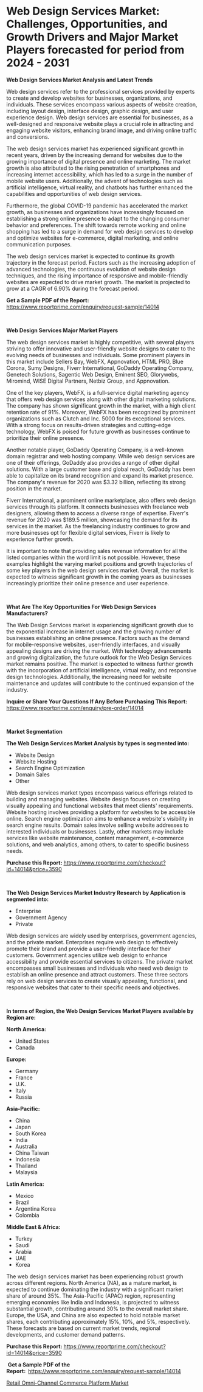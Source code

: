 <p><h1>Web Design Services Market: Challenges, Opportunities, and Growth Drivers and Major Market Players forecasted for period from 2024 - 2031</h1></p><p><strong>Web Design Services Market Analysis and Latest Trends</strong></p>
<p><p>Web design services refer to the professional services provided by experts to create and develop websites for businesses, organizations, and individuals. These services encompass various aspects of website creation, including layout design, interface design, graphic design, and user experience design. Web design services are essential for businesses, as a well-designed and responsive website plays a crucial role in attracting and engaging website visitors, enhancing brand image, and driving online traffic and conversions.</p><p>The web design services market has experienced significant growth in recent years, driven by the increasing demand for websites due to the growing importance of digital presence and online marketing. The market growth is also attributed to the rising penetration of smartphones and increasing internet accessibility, which has led to a surge in the number of mobile website users. Additionally, the advent of technologies such as artificial intelligence, virtual reality, and chatbots has further enhanced the capabilities and opportunities of web design services.</p><p>Furthermore, the global COVID-19 pandemic has accelerated the market growth, as businesses and organizations have increasingly focused on establishing a strong online presence to adapt to the changing consumer behavior and preferences. The shift towards remote working and online shopping has led to a surge in demand for web design services to develop and optimize websites for e-commerce, digital marketing, and online communication purposes.</p><p>The web design services market is expected to continue its growth trajectory in the forecast period. Factors such as the increasing adoption of advanced technologies, the continuous evolution of website design techniques, and the rising importance of responsive and mobile-friendly websites are expected to drive market growth. The market is projected to grow at a CAGR of 6.90% during the forecast period.</p></p>
<p><strong>Get a Sample PDF of the Report:&nbsp;</strong> <a href="https://www.reportprime.com/enquiry/request-sample/14014">https://www.reportprime.com/enquiry/request-sample/14014</a></p>
<p>&nbsp;</p>
<p><strong>Web Design Services Major Market Players</strong></p>
<p><p>The web design services market is highly competitive, with several players striving to offer innovative and user-friendly website designs to cater to the evolving needs of businesses and individuals. Some prominent players in this market include Sellers Bay, WebFX, Appnovation, HTML PRO, Blue Corona, Sumy Designs, Fiverr International, GoDaddy Operating Company, Genetech Solutions, Sagentic Web Design, Eminent SEO, Glorywebs, Miromind, WISE Digital Partners, Netbiz Group, and Appnovation.</p><p>One of the key players, WebFX, is a full-service digital marketing agency that offers web design services along with other digital marketing solutions. The company has shown significant growth in the market, with a high client retention rate of 91%. Moreover, WebFX has been recognized by prominent organizations such as Clutch and Inc. 5000 for its exceptional services. With a strong focus on results-driven strategies and cutting-edge technology, WebFX is poised for future growth as businesses continue to prioritize their online presence.</p><p>Another notable player, GoDaddy Operating Company, is a well-known domain registrar and web hosting company. While web design services are one of their offerings, GoDaddy also provides a range of other digital solutions. With a large customer base and global reach, GoDaddy has been able to capitalize on its brand recognition and expand its market presence. The company's revenue for 2020 was $3.32 billion, reflecting its strong position in the market.</p><p>Fiverr International, a prominent online marketplace, also offers web design services through its platform. It connects businesses with freelance web designers, allowing them to access a diverse range of expertise. Fiverr's revenue for 2020 was $189.5 million, showcasing the demand for its services in the market. As the freelancing industry continues to grow and more businesses opt for flexible digital services, Fiverr is likely to experience further growth.</p><p>It is important to note that providing sales revenue information for all the listed companies within the word limit is not possible. However, these examples highlight the varying market positions and growth trajectories of some key players in the web design services market. Overall, the market is expected to witness significant growth in the coming years as businesses increasingly prioritize their online presence and user experience.</p></p>
<p>&nbsp;</p>
<p><strong>What Are The Key Opportunities For Web Design Services Manufacturers?</strong></p>
<p><p>The Web Design Services market is experiencing significant growth due to the exponential increase in internet usage and the growing number of businesses establishing an online presence. Factors such as the demand for mobile-responsive websites, user-friendly interfaces, and visually appealing designs are driving the market. With technology advancements and growing digitalization, the future outlook for the Web Design Services market remains positive. The market is expected to witness further growth with the incorporation of artificial intelligence, virtual reality, and responsive design technologies. Additionally, the increasing need for website maintenance and updates will contribute to the continued expansion of the industry.</p></p>
<p><strong>Inquire or Share Your Questions If Any Before Purchasing This Report:</strong> <a href="https://www.reportprime.com/enquiry/pre-order/14014">https://www.reportprime.com/enquiry/pre-order/14014</a></p>
<p>&nbsp;</p>
<p><strong>Market Segmentation</strong></p>
<p><strong>The Web Design Services Market Analysis by types is segmented into:</strong></p>
<p><ul><li>Website Design</li><li>Website Hosting</li><li>Search Engine Optimization</li><li>Domain Sales</li><li>Other</li></ul></p>
<p><p>Web design services market types encompass various offerings related to building and managing websites. Website design focuses on creating visually appealing and functional websites that meet clients' requirements. Website hosting involves providing a platform for websites to be accessible online. Search engine optimization aims to enhance a website's visibility in search engine results. Domain sales involve selling website addresses to interested individuals or businesses. Lastly, other markets may include services like website maintenance, content management, e-commerce solutions, and web analytics, among others, to cater to specific business needs.</p></p>
<p><strong>Purchase this Report:&nbsp;</strong><a href="https://www.reportprime.com/checkout?id=14014&price=3590">https://www.reportprime.com/checkout?id=14014&price=3590</a></p>
<p>&nbsp;</p>
<p><strong>The Web Design Services Market Industry Research by Application is segmented into:</strong></p>
<p><ul><li>Enterprise</li><li>Government Agency</li><li>Private</li></ul></p>
<p><p>Web design services are widely used by enterprises, government agencies, and the private market. Enterprises require web design to effectively promote their brand and provide a user-friendly interface for their customers. Government agencies utilize web design to enhance accessibility and provide essential services to citizens. The private market encompasses small businesses and individuals who need web design to establish an online presence and attract customers. These three sectors rely on web design services to create visually appealing, functional, and responsive websites that cater to their specific needs and objectives.</p></p>
<p>&nbsp;</p>
<p><strong>In terms of Region, the Web Design Services Market Players available by Region are:</strong></p>
<p>
    <p> <strong> North America: </strong>
        <ul>
            <li>United States</li>
            <li>Canada</li>
        </ul>
        </p> 
    <p> <strong> Europe: </strong>
        <ul>
            <li>Germany</li>
            <li>France</li>
            <li>U.K.</li>
            <li>Italy</li>
            <li>Russia</li>
        </ul>
        </p> 
    <p> <strong> Asia-Pacific: </strong>
        <ul>
            <li>China</li>
            <li>Japan</li>
            <li>South Korea</li>
            <li>India</li>
            <li>Australia</li>
            <li>China Taiwan</li>
            <li>Indonesia</li>
            <li>Thailand</li>
            <li>Malaysia</li>
        </ul>
        </p> 
    <p> <strong> Latin America: </strong>
        <ul>
            <li>Mexico</li>
            <li>Brazil</li>
            <li>Argentina Korea</li>
            <li>Colombia</li>
        </ul>
        </p> 
    <p> <strong> Middle East & Africa: </strong>
        <ul>
            <li>Turkey</li>
            <li>Saudi</li>
            <li>Arabia</li>
            <li>UAE</li>
            <li>Korea</li>
        </ul>
    </p>
    </p>
<p><p>The web design services market has been experiencing robust growth across different regions. North America (NA), as a mature market, is expected to continue dominating the industry with a significant market share of around 35%. The Asia-Pacific (APAC) region, representing emerging economies like India and Indonesia, is projected to witness substantial growth, contributing around 30% to the overall market share. Europe, the USA, and China are also expected to hold notable market shares, each contributing approximately 15%, 10%, and 5%, respectively. These forecasts are based on current market trends, regional developments, and customer demand patterns.</p></p>
<p><strong>Purchase this Report: </strong><a href="https://www.reportprime.com/checkout?id=14014&price=3590">https://www.reportprime.com/checkout?id=14014&price=3590</a></p>
<p>&nbsp;<strong>Get a Sample PDF of the Report:&nbsp;&nbsp;</strong><a href="https://www.reportprime.com/enquiry/request-sample/14014">https://www.reportprime.com/enquiry/request-sample/14014</a></p>
<p><strong></strong></p>
<p><p><a href="https://www.linkedin.com/pulse/retail-omni-channel-commerce-platform-market-size-examines-f0ove?trackingId=5aoR0UQpRCCMF%2BsUXd82Ww%3D%3D">Retail Omni-Channel Commerce Platform Market</a></p></p>